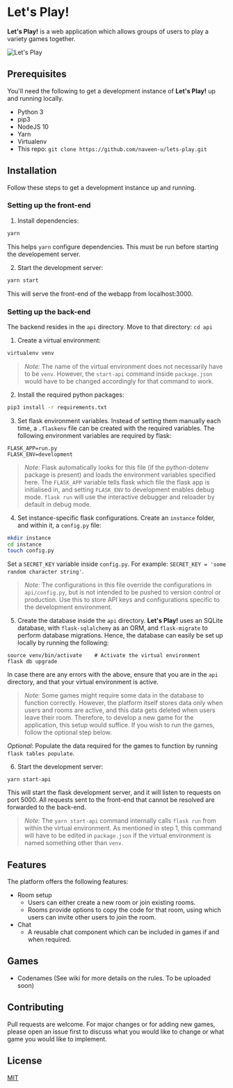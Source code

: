 # Let's Play!

**Let's Play!** is a web application which allows groups of users to play a variety games together.

![Let's Play](https://user-images.githubusercontent.com/29832401/88479035-1a1fdc00-cf6a-11ea-849f-8ade8cdc8c46.png)


## Prerequisites

You'll need the following to get a development instance of **Let's Play!** up and running locally.

- Python 3
- pip3
- NodeJS 10
- Yarn
- Virtualenv
- This repo: `git clone https://github.com/naveen-u/lets-play.git`

## Installation

Follow these steps to get a development instance up and running.

### Setting up the front-end

1) Install dependencies:
```bash
yarn
```
This helps `yarn` configure dependencies. This must be run before starting the developement server.

2) Start the development server:
```bash
yarn start
```
This will serve the front-end of the webapp from localhost:3000.

### Setting up the back-end

The backend resides in the `api` directory. Move to that directory: `cd api`

1) Create a virtual environment:
```bash
virtualenv venv
```
>*Note:* The name of the virtual environment does not necessarily have to be `venv`. However, the `start-api` command inside `package.json` would have to be changed accordingly for that command to work.

2) Install the required python packages:
```bash
pip3 install -r requirements.txt
```

3) Set flask environment variables. Instead of setting them manually each time, a `.flaskenv` file can be created with the required variables. The following environment variables are required by flask:
```
FLASK_APP=run.py
FLASK_ENV=development
```
>*Note:* Flask automatically looks for this file (if the python-dotenv package is present) and loads the environment variables specified here. The `FLASK_APP` variable tells flask which file the flask app is initialised in, and setting `FLASK_ENV` to development enables debug mode. `flask run` will use the interactive debugger and reloader by default in debug mode.

4) Set instance-specific flask configurations. Create an `instance` folder, and within it, a `config.py` file:
```bash
mkdir instance
cd instance
touch config.py
```
Set a `SECRET_KEY` variable inside `config.py`. For example: `SECRET_KEY = 'some random character string'`. 
>*Note:* The configurations in this file override the configurations in `api/config.py`, but is not intended to be pushed to version control or production. Use this to store API keys and configurations specific to the development environment.

5) Create the database inside the `api` directory. **Let's Play!** uses an SQLite database, with `flask-sqlalchemy` as an ORM, and `flask-migrate` to perform database migrations. Hence, the database can easily be set up locally by running the following:
```
source venv/bin/activate    # Activate the virtual environment
flask db upgrade
```
In case there are any errors with the above, ensure that you are in the `api` directory, and that your virtual environment is active.

>*Note:* Some games might require some data in the database to function correctly. However, the platform itself stores data only when users and rooms are active, and this data gets deleted when users leave their room. Therefore, to develop a new game for the application, this setup would suffice. If you wish to run the games, follow the optional step below.

_Optional_: Populate the data required for the games to function by running `flask tables populate`.

6) Start the development server:
```
yarn start-api
```
This will start the flask development server, and it will listen to requests on port 5000. All requests sent to the front-end that cannot be resolved are forwarded to the back-end.
>*Note:* The `yarn start-api` command internally calls `flask run` from within the virtual environment. As mentioned in step 1, this command will have to be edited in `package.json` if the virtual environment is named something other than `venv`.

## Features
The platform offers the following features:
- Room setup
  - Users can either create a new room or join existing rooms.
  - Rooms provide options to copy the code for that room, using which users can invite other users to join the room.
- Chat
  - A reusable chat component which can be included in games if and when required.

## Games
- Codenames (See wiki for more details on the rules. To be uploaded soon)


## Contributing
Pull requests are welcome. For major changes or  for adding new games, please open an issue first to discuss what you would like to change or what game you would like to implement.

## License
[MIT](https://choosealicense.com/licenses/mit/)